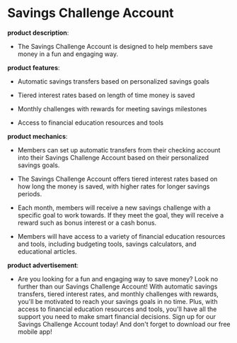 # Savings Challenge Account

**product description**: 

- The Savings Challenge Account is designed to help members save money in a fun and engaging way.

**product features**: 

- Automatic savings transfers based on personalized savings goals

- Tiered interest rates based on length of time money is saved

- Monthly challenges with rewards for meeting savings milestones

- Access to financial education resources and tools

**product mechanics**: 

- Members can set up automatic transfers from their checking account into their Savings Challenge Account based on their personalized savings goals.

- The Savings Challenge Account offers tiered interest rates based on how long the money is saved, with higher rates for longer savings periods.

- Each month, members will receive a new savings challenge with a specific goal to work towards. If they meet the goal, they will receive a reward such as bonus interest or a cash bonus.

- Members will have access to a variety of financial education resources and tools, including budgeting tools, savings calculators, and educational articles.

**product advertisement**: 

- Are you looking for a fun and engaging way to save money? Look no further than our Savings Challenge Account! With automatic savings transfers, tiered interest rates, and monthly challenges with rewards, you'll be motivated to reach your savings goals in no time. Plus, with access to financial education resources and tools, you'll have all the support you need to make smart financial decisions. Sign up for our Savings Challenge Account today! And don't forget to download our free mobile app!

